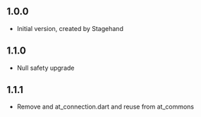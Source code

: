 ## 1.0.0
- Initial version, created by Stagehand

## 1.1.0

- Null safety upgrade

## 1.1.1

- Remove and at_connection.dart and reuse from at_commons
